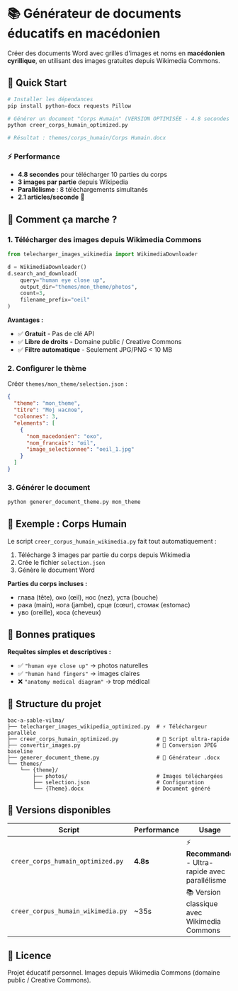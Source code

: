 # 📚 Générateur de documents éducatifs en macédonien

Créer des documents Word avec grilles d'images et noms en **macédonien cyrillique**, en utilisant des images gratuites depuis Wikimedia Commons.

## 🚀 Quick Start

```bash
# Installer les dépendances
pip install python-docx requests Pillow

# Générer un document "Corps Humain" (VERSION OPTIMISÉE - 4.8 secondes !)
python creer_corps_humain_optimized.py

# Résultat : themes/corps_humain/Corps Humain.docx
```

### ⚡ Performance
- **4.8 secondes** pour télécharger 10 parties du corps
- **3 images par partie** depuis Wikipedia
- **Parallélisme** : 8 téléchargements simultanés
- **2.1 articles/seconde** 🚀

## 📸 Comment ça marche ?

### 1. Télécharger des images depuis Wikimedia Commons

```python
from telecharger_images_wikimedia import WikimediaDownloader

d = WikimediaDownloader()
d.search_and_download(
    query="human eye close up",
    output_dir="themes/mon_theme/photos",
    count=3,
    filename_prefix="oeil"
)
```

**Avantages :**

- ✅ **Gratuit** - Pas de clé API
- ✅ **Libre de droits** - Domaine public / Creative Commons
- ✅ **Filtre automatique** - Seulement JPG/PNG < 10 MB

### 2. Configurer le thème

Créer `themes/mon_theme/selection.json` :

```json
{
  "theme": "mon_theme",
  "titre": "Мој наслов",
  "colonnes": 3,
  "elements": [
    {
      "nom_macedonien": "око",
      "nom_francais": "œil",
      "image_selectionnee": "oeil_1.jpg"
    }
  ]
}
```

### 3. Générer le document

```bash
python generer_document_theme.py mon_theme
```

## 🎨 Exemple : Corps Humain

Le script `creer_corpus_humain_wikimedia.py` fait tout automatiquement :

1. Télécharge 3 images par partie du corps depuis Wikimedia
2. Crée le fichier `selection.json`
3. Génère le document Word

**Parties du corps incluses :**

- глава (tête), око (œil), нос (nez), уста (bouche)
- рака (main), нога (jambe), срце (cœur), стомак (estomac)
- уво (oreille), коса (cheveux)

## 🎯 Bonnes pratiques

**Requêtes simples et descriptives :**

- ✅ `"human eye close up"` → photos naturelles
- ✅ `"human hand fingers"` → images claires
- ❌ `"anatomy medical diagram"` → trop médical

## 📁 Structure du projet

```
bac-a-sable-vilma/
├── telecharger_images_wikipedia_optimized.py  # ⚡ Téléchargeur parallèle
├── creer_corps_humain_optimized.py            # 🚀 Script ultra-rapide
├── convertir_images.py                        # 🔄 Conversion JPEG baseline
├── generer_document_theme.py                  # 📄 Générateur .docx
└── themes/
    └── {theme}/
        ├── photos/                            # Images téléchargées
        ├── selection.json                     # Configuration
        └── {Theme}.docx                       # Document généré
```

## 🚀 Versions disponibles

| Script | Performance | Usage |
|--------|-------------|-------|
| `creer_corps_humain_optimized.py` | **4.8s** | ⚡ **Recommandé** - Ultra-rapide avec parallélisme |
| `creer_corpus_humain_wikimedia.py` | ~35s | 📚 Version classique avec Wikimedia Commons |

## 📝 Licence

Projet éducatif personnel. Images depuis Wikimedia Commons (domaine public / Creative Commons).
